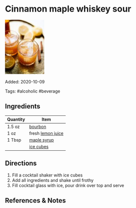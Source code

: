 # Cinnamon maple whiskey sour

![Cinnamon maple whiskey sour](../_assets/cinnamon-maple-whiskey-sour.jpg)

Added: 2020-10-09

Tags: #alcoholic #beverage

## Ingredients

| Quantity | Item                                                  |
| -------- | ----------------------------------------------------- |
| 1.5 oz   | [bourbon](../_ingredients/bourbon.md)                 |
| 1 oz     | fresh [lemon juice](../_ingredients/lemon%20juice.md) |
| 1 Tbsp   | [maple syrup](../_ingredients/maple%20syrup.md)       |
|          | [ice cubes](../_ingredients/ice-cubes.md)             |

## Directions

1. Fill a cocktail shaker with ice cubes
2. Add all ingredients and shake until frothy
3. Fill cocktail glass with ice, pour drink over top and serve

## References & Notes

[^1]: [Original recipe](https://cookieandkate.com/cinnamon-maple-whiskey-sour-recipe/print/24019/)
